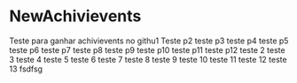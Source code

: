 # NewAchivievents
Teste para ganhar achivievents no githu1
Teste p2
teste p3
teste p4
teste p5
teste p6
teste p7
teste p8
teste p9
teste p10
teste p11
teste p12
teste 2
teste 3
teste 4
teste 5
teste 6
teste 7
teste 8
teste 9
teste 10
teste 11
teste 12
teste 13
fsdfsg
